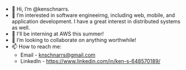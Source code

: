 - 👋 Hi, I’m @kenschnarrs.
- 👀 I’m interested in software engineeirng, including web, mobile, and application development. I have a great interest in distributed systems as well.
- 🌱 I'll be interning at AWS this summer!
- 💞️ I’m looking to collaborate on anything worthwhile! 
- 📫 How to reach me:
    * Email - knschnarrs@gmail.com
    * LinkedIn - https://www.linkedin.com/in/ken-s-648570189/
    

<!---
kenschnarrs/kenschnarrs is a ✨ special ✨ repository because its `README.md` (this file) appears on your GitHub profile.
You can click the Preview link to take a look at your changes.
--->
